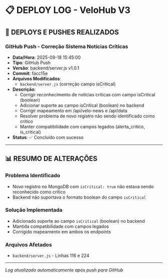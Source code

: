 # 📋 DEPLOY LOG - VeloHub V3
<!-- VERSION: v1.0.0 | DATE: 2025-09-18 | AUTHOR: VeloHub Development Team -->

## 🚀 **DEPLOYS E PUSHES REALIZADOS**

### **GitHub Push - Correção Sistema Notícias Críticas**
- **Data/Hora**: 2025-09-18 15:45:00
- **Tipo**: GitHub Push
- **Versão**: backend/server.js v1.0.1
- **Commit**: facc15e
- **Arquivos Modificados**: 
  - `backend/server.js` (correção campo isCritical)
- **Descrição**: 
  - Corrigir reconhecimento de notícias críticas com campo isCritical (boolean)
  - Adicionar suporte ao campo isCritical (boolean) no backend
  - Corrigir mapeamento em /api/velo-news e /api/data
  - Resolver problema de novo registro não sendo identificado como crítico
  - Manter compatibilidade com campos legados (alerta_critico, is_critical)
- **Status**: ✅ Concluído com sucesso

---

## 📊 **RESUMO DE ALTERAÇÕES**

### **Problema Identificado**
- Novo registro no MongoDB com `isCritical: true` não estava sendo reconhecido como crítico
- Backend não suportava o formato boolean do campo `isCritical`

### **Solução Implementada**
- Adicionado suporte ao campo `isCritical` (boolean) no backend
- Mantida compatibilidade com campos legados
- Corrigido mapeamento em ambos os endpoints

### **Arquivos Afetados**
- `backend/server.js` - Linhas 116 e 224

---

*Log atualizado automaticamente após push para GitHub*
